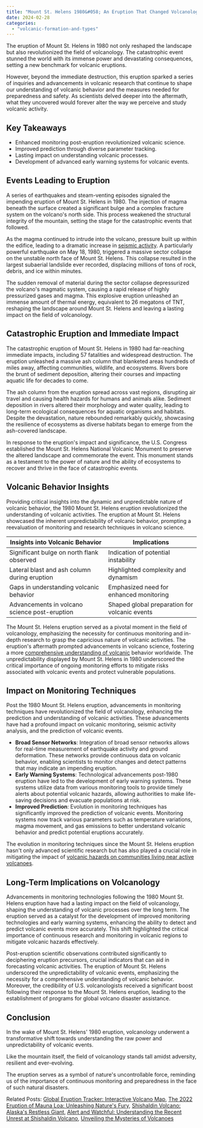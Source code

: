 ```yaml
---
title: "Mount St. Helens 1980&#058; An Eruption That Changed Volcanology"
date: 2024-02-28
categories: 
  - "volcanic-formation-and-types"
---
```


The eruption of Mount St. Helens in 1980 not only reshaped the landscape but also revolutionized the field of volcanology. The catastrophic event stunned the world with its immense power and devastating consequences, setting a new benchmark for volcanic eruptions.

However, beyond the immediate destruction, this eruption sparked a series of inquiries and advancements in volcanic research that continue to shape our understanding of volcanic behavior and the measures needed for preparedness and safety. As scientists delved deeper into the aftermath, what they uncovered would forever alter the way we perceive and study volcanic activity.

## Key Takeaways

- Enhanced monitoring post-eruption revolutionized volcanic science.
- Improved prediction through diverse parameter tracking.
- Lasting impact on understanding volcanic processes.
- Development of advanced early warning systems for volcanic events.

## Events Leading to Eruption

A series of earthquakes and steam-venting episodes signaled the impending eruption of Mount St. Helens in 1980. The injection of magma beneath the surface created a significant bulge and a complex fracture system on the volcano's north side. This process weakened the structural integrity of the mountain, setting the stage for the catastrophic events that followed.

As the magma continued to intrude into the volcano, pressure built up within the edifice, leading to a dramatic increase in [seismic activity](https://magmamatters.com/the-art-and-science-of-volcano-monitoring/ "The Art and Science of Volcano Monitoring"). A particularly powerful earthquake on May 18, 1980, triggered a massive sector collapse on the unstable north face of Mount St. Helens. This collapse resulted in the largest subaerial landslide ever recorded, displacing millions of tons of rock, debris, and ice within minutes.

The sudden removal of material during the sector collapse depressurized the volcano's magmatic system, causing a rapid release of highly pressurized gases and magma. This explosive eruption unleashed an immense amount of thermal energy, equivalent to 26 megatons of TNT, reshaping the landscape around Mount St. Helens and leaving a lasting impact on the field of volcanology.

## Catastrophic Eruption and Immediate Impact

The catastrophic eruption of Mount St. Helens in 1980 had far-reaching immediate impacts, including 57 fatalities and widespread destruction. The eruption unleashed a massive ash column that blanketed areas hundreds of miles away, affecting communities, wildlife, and ecosystems. Rivers bore the brunt of sediment deposition, altering their courses and impacting aquatic life for decades to come.

The ash column from the eruption spread across vast regions, disrupting air travel and causing health hazards for humans and animals alike. Sediment deposition in rivers altered their morphology and water quality, leading to long-term ecological consequences for aquatic organisms and habitats. Despite the devastation, nature rebounded remarkably quickly, showcasing the resilience of ecosystems as diverse habitats began to emerge from the ash-covered landscape.

In response to the eruption's impact and significance, the U.S. Congress established the Mount St. Helens National Volcanic Monument to preserve the altered landscape and commemorate the event. This monument stands as a testament to the power of nature and the ability of ecosystems to recover and thrive in the face of catastrophic events.

## Volcanic Behavior Insights

Providing critical insights into the dynamic and unpredictable nature of volcanic behavior, the 1980 Mount St. Helens eruption revolutionized the understanding of volcanic activities. The eruption at Mount St. Helens showcased the inherent unpredictability of volcanic behavior, prompting a reevaluation of monitoring and research techniques in volcano science.

| **Insights into Volcanic Behavior** | **Implications** |
| --- | --- |
| Significant bulge on north flank observed | Indication of potential instability |
| Lateral blast and ash column during eruption | Highlighted complexity and dynamism |
| Gaps in understanding volcanic behavior | Emphasized need for enhanced monitoring |
| Advancements in volcano science post-eruption | Shaped global preparation for volcanic events |

The Mount St. Helens eruption served as a pivotal moment in the field of volcanology, emphasizing the necessity for continuous monitoring and in-depth research to grasp the capricious nature of volcanic activities. The eruption's aftermath prompted advancements in volcano science, fostering a more [comprehensive understanding of volcanic](https://magmamatters.com/understanding-volcanic-formation-a-comprehensive-guide/ "Understanding Volcanic Formation: A Comprehensive Guide") behavior worldwide. The unpredictability displayed by Mount St. Helens in 1980 underscored the critical importance of ongoing monitoring efforts to mitigate risks associated with volcanic events and protect vulnerable populations.

## Impact on Monitoring Techniques

Post the 1980 Mount St. Helens eruption, advancements in monitoring techniques have revolutionized the field of volcanology, enhancing the prediction and understanding of volcanic activities. These advancements have had a profound impact on volcanic monitoring, seismic activity analysis, and the prediction of volcanic events.

- **Broad Sensor Networks**: Integration of broad sensor networks allows for real-time measurement of earthquake activity and ground deformation. These networks provide continuous data on volcanic behavior, enabling scientists to monitor changes and detect patterns that may indicate an impending eruption.
- **Early Warning Systems**: Technological advancements post-1980 eruption have led to the development of early warning systems. These systems utilize data from various monitoring tools to provide timely alerts about potential volcanic hazards, allowing authorities to make life-saving decisions and evacuate populations at risk.
- **Improved Prediction**: Evolution in monitoring techniques has significantly improved the prediction of volcanic events. Monitoring systems now track various parameters such as temperature variations, magma movement, and gas emissions to better understand volcanic behavior and predict potential eruptions accurately.

The evolution in monitoring techniques since the Mount St. Helens eruption hasn't only advanced scientific research but has also played a crucial role in mitigating the impact of [volcanic hazards on communities living near active volcanoes](https://magmamatters.com/the-environmental-impact-of-volcanic-eruptions-2/ "The Environmental Impact of Volcanic Eruptions").

## Long-Term Implications on Volcanology

Advancements in monitoring technologies following the 1980 Mount St. Helens eruption have had a lasting impact on the field of volcanology, shaping the understanding of volcanic processes over the long term. The eruption served as a catalyst for the development of improved monitoring technologies and early warning systems, enhancing the ability to detect and predict volcanic events more accurately. This shift highlighted the critical importance of continuous research and monitoring in volcanic regions to mitigate volcanic hazards effectively.

Post-eruption scientific observations contributed significantly to deciphering eruption precursors, crucial indicators that can aid in forecasting volcanic activities. The eruption of Mount St. Helens underscored the unpredictability of volcanic events, emphasizing the necessity for a comprehensive understanding of volcanic behavior. Moreover, the credibility of U.S. volcanologists received a significant boost following their response to the Mount St. Helens eruption, leading to the establishment of programs for global volcano disaster assistance.

## Conclusion

In the wake of Mount St. Helens' 1980 eruption, volcanology underwent a transformative shift towards understanding the raw power and unpredictability of volcanic events.

Like the mountain itself, the field of volcanology stands tall amidst adversity, resilient and ever-evolving.

The eruption serves as a symbol of nature's uncontrollable force, reminding us of the importance of continuous monitoring and preparedness in the face of such natural disasters.

Related Posts: [Global Eruption Tracker: Interactive Volcano Map](https://magmamatters.com/global-eruption-tracker-interactive-volcano-map/), [The 2022 Eruption of Mauna Loa: Unleashing Nature's Fury](https://magmamatters.com/the-2022-eruption-of-mauna-loa-unleashing-natures-fury/), [Shishaldin Volcano: Alaska's Restless Giant](https://magmamatters.com/shishaldin-volcano-alaskas-restless-giant/), [Alert and Watchful: Understanding the Recent Unrest at Shishaldin Volcano](https://magmamatters.com/alert-and-watchful-understanding-the-recent-unrest-at-shishaldin-volcano/), [Unveiling the Mysteries of Volcanoes](https://magmamatters.com/unveiling-the-mysteries-of-volcanoes/)
